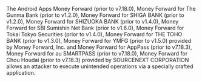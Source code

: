 The Android Apps Money Forward (prior to v7.18.0), Money Forward for The Gunma Bank (prior to v1.2.0), Money Forward for SHIGA BANK (prior to v1.2.0), Money Forward for SHIZUOKA BANK (prior to v1.4.0), Money Forward for SBI Sumishin Net Bank (prior to v1.6.0), Money Forward for Tokai Tokyo Securities (prior to v1.4.0), Money Forward for THE TOHO BANK (prior to v1.3.0), Money Forward for YMFG (prior to v1.5.0) provided by Money Forward, Inc. and Money Forward for AppPass (prior to v7.18.3), Money Forward for au SMARTPASS (prior to v7.18.0), Money Forward for Chou Houdai (prior to v7.18.3) provided by SOURCENEXT CORPORATION allows an attacker to execute unintended operations via a specially crafted application.